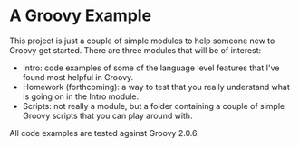 # A Groovy Example

This project is just a couple of simple modules to help someone new to Groovy get started. There are three modules that will be of interest:

 - Intro: code examples of some of the language level features that I've found most helpful in Groovy.
 - Homework (forthcoming): a way to test that you really understand what is going on in the Intro module.
 - Scripts: not really a module, but a folder containing a couple of simple Groovy scripts that you can play around with.

All code examples are tested against Groovy 2.0.6.
